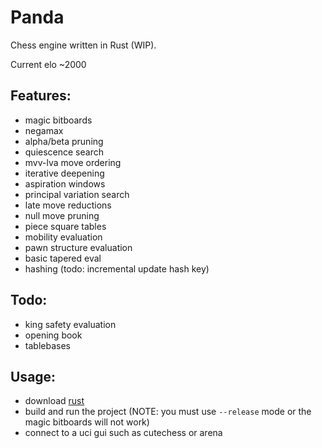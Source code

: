 # Panda
Chess engine written in Rust (WIP).

Current elo ~2000

## Features:
- magic bitboards
- negamax
- alpha/beta pruning
- quiescence search
- mvv-lva move ordering
- iterative deepening
- aspiration windows
- principal variation search
- late move reductions
- null move pruning
- piece square tables
- mobility evaluation
- pawn structure evaluation
- basic tapered eval
- hashing (todo: incremental update hash key)

## Todo:
- king safety evaluation
- opening book
- tablebases

## Usage:
- download [rust](https://www.rust-lang.org/)
- build and run the project (NOTE: you must use ```--release``` mode or the magic bitboards will not work)
- connect to a uci gui such as cutechess or arena

